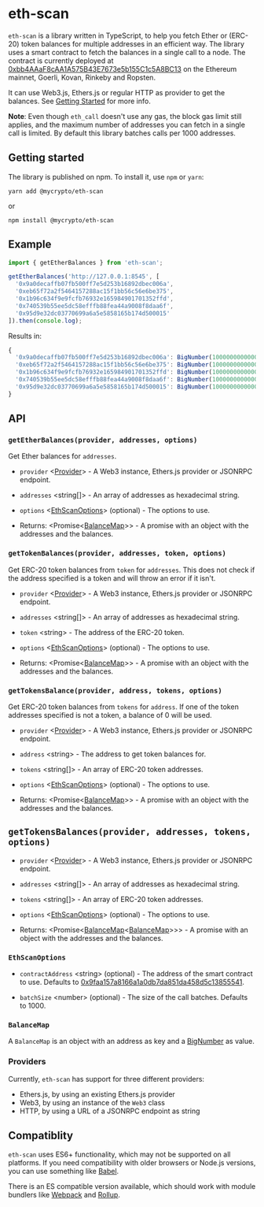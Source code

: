 # eth-scan

`eth-scan` is a library written in TypeScript, to help you fetch Ether or (ERC-20) token balances for multiple addresses in an efficient way. The library uses a smart contract to fetch the balances in a single call to a node. The contract is currently deployed at [0xbb4AAaF8cAA1A575B43E7673e5b155C1c5A8BC13](https://etherscan.io/address/0xbb4AAaF8cAA1A575B43E7673e5b155C1c5A8BC13) on the Ethereum mainnet, Goerli, Kovan, Rinkeby and Ropsten.

It can use Web3.js, Ethers.js or regular HTTP as provider to get the balances. See [Getting Started](#getting-started) for more info.

**Note**: Even though `eth_call` doesn't use any gas, the block gas limit still applies, and the maximum number of addresses you can fetch in a single call is limited. By default this library batches calls per 1000 addresses.

## Getting started

The library is published on npm. To install it, use `npm` or `yarn`:

```
yarn add @mycrypto/eth-scan
```

or

```
npm install @mycrypto/eth-scan
```

## Example

```typescript
import { getEtherBalances } from 'eth-scan';

getEtherBalances('http://127.0.0.1:8545', [
  '0x9a0decaffb07fb500ff7e5d253b16892dbec006a',
  '0xeb65f72a2f5464157288ac15f1bb56c56e6be375',
  '0x1b96c634f9e9fcfb76932e165984901701352ffd',
  '0x740539b55ee5dc58efffb88fea44a9008f8daa6f',
  '0x95d9e32dc03770699a6a5e5858165b174d500015'
]).then(console.log);
```

Results in:

```typescript
{
  '0x9a0decaffb07fb500ff7e5d253b16892dbec006a': BigNumber(1000000000000000000),
  '0xeb65f72a2f5464157288ac15f1bb56c56e6be375': BigNumber(1000000000000000000),
  '0x1b96c634f9e9fcfb76932e165984901701352ffd': BigNumber(1000000000000000000),
  '0x740539b55ee5dc58efffb88fea44a9008f8daa6f': BigNumber(1000000000000000000),
  '0x95d9e32dc03770699a6a5e5858165b174d500015': BigNumber(1000000000000000000)
}
```

## API

### `getEtherBalances(provider, addresses, options)`

Get Ether balances for `addresses`.

* `provider` \<[Provider](#providers)\> - A Web3 instance, Ethers.js provider or JSONRPC endpoint.

* `addresses` \<string[]\> - An array of addresses as hexadecimal string.

* `options` \<[EthScanOptions](#ethscanoptions)\> (optional) - The options to use.

* Returns: \<Promise<[BalanceMap](#balancemap)>\> - A promise with an object with the addresses and the balances.

### `getTokenBalances(provider, addresses, token, options)`

Get ERC-20 token balances from `token` for `addresses`. This does not check if the address specified is a token and will throw an error if it isn't.

* `provider` \<[Provider](#providers)\> - A Web3 instance, Ethers.js provider or JSONRPC endpoint.

* `addresses` \<string[]\> - An array of addresses as hexadecimal string.

* `token` \<string\> - The address of the ERC-20 token.

* `options` \<[EthScanOptions](#ethscanoptions)\> (optional) - The options to use.

* Returns: \<Promise<[BalanceMap](#balancemap)>\> - A promise with an object with the addresses and the balances.

### `getTokensBalance(provider, address, tokens, options)`

Get ERC-20 token balances from `tokens` for `address`. If one of the token addresses specified is not a token, a balance of 0 will be used.

* `provider` \<[Provider](#providers)\> - A Web3 instance, Ethers.js provider or JSONRPC endpoint.

* `address` \<string\> - The address to get token balances for.

* `tokens` \<string[]\> - An array of ERC-20 token addresses.

* `options` \<[EthScanOptions](#ethscanoptions)\> (optional) - The options to use.

* Returns: \<Promise<[BalanceMap](#balancemap)>\> - A promise with an object with the addresses and the balances.

## `getTokensBalances(provider, addresses, tokens, options)`

* `provider` \<[Provider](#providers)\> - A Web3 instance, Ethers.js provider or JSONRPC endpoint.

* `addresses` \<string[]\> - An array of addresses as hexadecimal string.

* `tokens` \<string[]\> - An array of ERC-20 token addresses.

* `options` \<[EthScanOptions](#ethscanoptions)\> (optional) - The options to use.

* Returns: \<Promise<[BalanceMap](#balancemap)\<[BalanceMap](#balancemap)\>>\> - A promise with an object with the addresses and the balances.

### `EthScanOptions`

* `contractAddress` \<string\> (optional) - The address of the smart contract to use. Defaults to [0x9faa157a8166a1a0db7da851da458d5c13855541](https://etherscan.io/address/0x9faa157a8166a1a0db7da851da458d5c13855541).

* `batchSize` \<number\> (optional) - The size of the call batches. Defaults to 1000.

### `BalanceMap`

A `BalanceMap` is an object with an address as key and a [BigNumber](https://github.com/ethers-io/ethers.js/tree/ethers-v5-beta/packages/bignumber) as value.

### Providers

Currently, `eth-scan` has support for three different providers:

* Ethers.js, by using an existing Ethers.js provider
* Web3, by using an instance of the `Web3` class
* HTTP, by using a URL of a JSONRPC endpoint as string

## Compatiblity

`eth-scan` uses ES6+ functionality, which may not be supported on all platforms. If you need compatibility with older browsers or Node.js versions, you can use something like [Babel](https://github.com/babel/babel).

There is an ES compatible version available, which should work with module bundlers like [Webpack](https://webpack.js.org/) and [Rollup](https://github.com/rollup/rollup).

